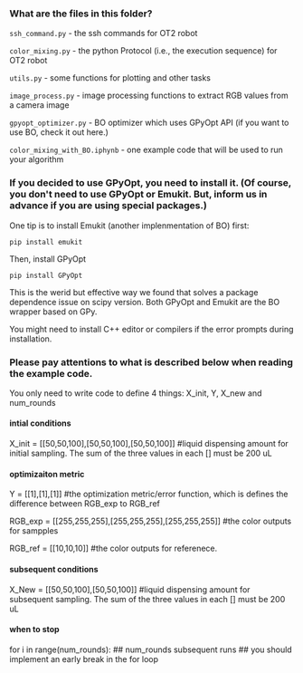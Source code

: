### What are the files in this folder?
`ssh_command.py` - the ssh commands for OT2 robot

`color_mixing.py` - the python Protocol (i.e., the execution sequence) for OT2 robot

`utils.py` - some functions for plotting and other tasks

`image_process.py` - image processing functions to extract RGB values from a camera image

`gpyopt_optimizer.py` - BO optimizer which uses GPyOpt API (if you want to use BO, check it out here.)

`color_mixing_with_BO.iphynb` - one example code that will be used to run your algorithm 


### If you decided to use GPyOpt, you need to install it. (Of course, you don't need to use GPyOpt or Emukit. But, inform us in advance if you are using special packages.)
One tip is to install Emukit (another implenmentation of BO) first:

`pip install emukit`

Then, install GPyOpt

`pip install GPyOpt`

This is the werid but effective way we found that solves a package dependence issue on scipy version. Both GPyOpt and Emukit are the BO wrapper based on GPy.

You might need to install C++ editor or compilers if the error prompts during installation.


### Please pay attentions to what is described below when reading the example code. 

You only need to write code to define 4 things: X_init, Y, X_new and num_rounds

#### intial conditions
X_init = [[50,50,100],[50,50,100],[50,50,100]] #liquid dispensing amount for initial sampling. The sum of the three values in each [] must be 200 uL

#### optimizaiton metric 
Y = [[1],[1],[1]] #the optimization metric/error function, which is defines the difference between RGB_exp to RGB_ref

RGB_exp = [[255,255,255],[255,255,255],[255,255,255]] #the color outputs for sampples 

RGB_ref = [[10,10,10]] #the color outputs for referenece. 


#### subsequent conditions
X_New = [[50,50,100],[50,50,100]] #liquid dispensing amount for subsequent sampling. The sum of the three values in each [] must be 200 uL


#### when to stop 
for i in range(num_rounds): ## num_rounds subsequent runs ## you should implement an early break in the for loop 
